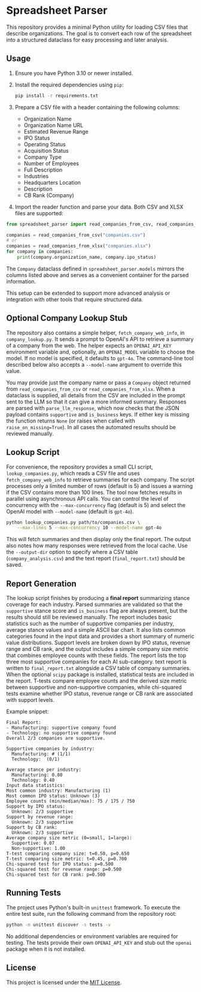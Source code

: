 # Spreadsheet Parser

This repository provides a minimal Python utility for loading CSV files that describe organizations.
The goal is to convert each row of the spreadsheet into a structured dataclass for easy processing
and later analysis.

## Usage

1. Ensure you have Python 3.10 or newer installed.
2. Install the required dependencies using `pip`:

   ```bash
   pip install -r requirements.txt
   ```

3. Prepare a CSV file with a header containing the following columns:
   - Organization Name
   - Organization Name URL
   - Estimated Revenue Range
   - IPO Status
   - Operating Status
   - Acquisition Status
   - Company Type
   - Number of Employees
   - Full Description
   - Industries
   - Headquarters Location
   - Description
   - CB Rank (Company)
4. Import the reader function and parse your data. Both CSV and XLSX files are
   supported:

```python
from spreadsheet_parser import read_companies_from_csv, read_companies_from_xlsx

companies = read_companies_from_csv("companies.csv")
# or
companies = read_companies_from_xlsx("companies.xlsx")
for company in companies:
    print(company.organization_name, company.ipo_status)
```

The `Company` dataclass defined in `spreadsheet_parser.models` mirrors the columns listed above and
serves as a convenient container for the parsed information.

This setup can be extended to support more advanced analysis or integration with
other tools that require structured data.

## Optional Company Lookup Stub

The repository also contains a simple helper, `fetch_company_web_info`, in
`company_lookup.py`. It sends a prompt to OpenAI's API to retrieve a summary of a
company from the web. The helper expects an ``OPENAI_API_KEY`` environment
variable and, optionally, an ``OPENAI_MODEL`` variable to choose the model. If no
model is specified, it defaults to ``gpt-4o``. The command-line tool described
below also accepts a ``--model-name`` argument to override this value.

You may provide just the company name or pass a `Company` object returned from
`read_companies_from_csv` or `read_companies_from_xlsx`. 
When a dataclass is supplied, all details from the CSV
are included in the prompt sent to the LLM so that it can give a more informed
summary. Responses are parsed with `parse_llm_response`, which now checks that
the JSON payload contains `supportive` and `is_business` keys. If either key is
missing the function returns `None` (or raises when called with
`raise_on_missing=True`). In all cases the automated results should be reviewed
manually.
## Lookup Script

For convenience, the repository provides a small CLI script, `lookup_companies.py`,
which reads a CSV file and uses `fetch_company_web_info` to retrieve summaries for
each company. The script processes only a limited number of rows (default is 5)
and issues a warning if the CSV contains more than 100 lines.
The tool now fetches results in parallel using asynchronous API calls. You can
control the level of concurrency with the `--max-concurrency` flag (default is 5)
and select the OpenAI model with `--model-name` (default is `gpt-4o`).

```bash
python lookup_companies.py path/to/companies.csv \
    --max-lines 5 --max-concurrency 10 --model-name gpt-4o
```

This will fetch summaries and then display only the final report. The output
also notes how many responses were retrieved from the local cache. Use the
`--output-dir` option to specify where a CSV table (`company_analysis.csv`) and
the text report (`final_report.txt`) should be saved.

## Report Generation

The lookup script finishes by producing a **final report** summarizing stance
coverage for each industry. Parsed summaries are validated so that the
`supportive` stance score and `is_business` flag are always present, but the
results should still be reviewed manually. The report includes basic statistics such as the
number of supportive companies per industry, average stance values and a simple
ASCII bar chart. It also lists common categories found in the input data and
provides a short summary of numeric value distributions. Support levels are
broken down by IPO status, revenue range and CB rank, and the output includes a
simple company size metric that combines employee counts with these fields. The
report lists the top three most supportive companies for each AI sub-category.
text report is written to ``final_report.txt`` alongside a
CSV table of company summaries. When the optional ``scipy`` package is
installed, statistical tests are included in the report. T-tests compare
employee counts and the derived size metric between supportive and
non-supportive companies, while chi-squared tests examine whether IPO status,
revenue range or CB rank are associated with support levels.

Example snippet:

```text
Final Report:
- Manufacturing: supportive company found
- Technology: no supportive company found
Overall 2/3 companies are supportive.

Supportive companies by industry:
  Manufacturing: # (1/1)
  Technology:  (0/1)

Average stance per industry:
  Manufacturing: 0.80
  Technology: 0.40
Input data statistics:
Most common industry: Manufacturing (1)
Most common IPO status: Unknown (3)
Employee counts (min/median/max): 75 / 175 / 750
Support by IPO status:
  Unknown: 2/3 supportive
Support by revenue range:
  Unknown: 2/3 supportive
Support by CB rank:
  Unknown: 2/3 supportive
Average company size metric (0=small, 1=large):
  Supportive: 0.07
  Non-supportive: 1.00
T-test comparing company size: t=0.50, p=0.650
T-test comparing size metric: t=0.45, p=0.700
Chi-squared test for IPO status: p=0.500
Chi-squared test for revenue range: p=0.500
Chi-squared test for CB rank: p=0.500
```

## Running Tests

The project uses Python's built-in ``unittest`` framework. To execute the entire
test suite, run the following command from the repository root:

```bash
python -m unittest discover -s tests -v
```

No additional dependencies or environment variables are required for testing.
The tests provide their own ``OPENAI_API_KEY`` and stub out the ``openai``
package when it is not installed.

## License

This project is licensed under the [MIT License](LICENSE).
